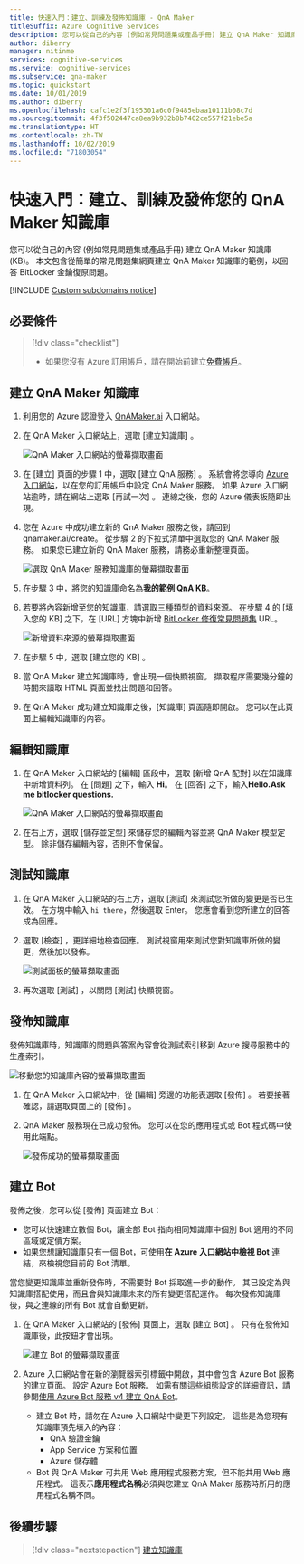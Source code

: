 ```yaml
---
title: 快速入門：建立、訓練及發佈知識庫 - QnA Maker
titleSuffix: Azure Cognitive Services
description: 您可以從自己的內容 (例如常見問題集或產品手冊) 建立 QnA Maker 知識庫 (KB)。 此範例中的 QnA Maker 知識庫是從簡單的常見問題集網頁建立而來，以回答 BitLocker 金鑰復原問題。
author: diberry
manager: nitinme
services: cognitive-services
ms.service: cognitive-services
ms.subservice: qna-maker
ms.topic: quickstart
ms.date: 10/01/2019
ms.author: diberry
ms.openlocfilehash: cafc1e2f3f195301a6c0f9485ebaa10111b08c7d
ms.sourcegitcommit: 4f3f502447ca8ea9b932b8b7402ce557f21ebe5a
ms.translationtype: HT
ms.contentlocale: zh-TW
ms.lasthandoff: 10/02/2019
ms.locfileid: "71803054"
---
```

# <a name="quickstart-create-train-and-publish-your-qna-maker-knowledge-base"></a>快速入門：建立、訓練及發佈您的 QnA Maker 知識庫

您可以從自己的內容 (例如常見問題集或產品手冊) 建立 QnA Maker 知識庫 (KB)。 本文包含從簡單的常見問題集網頁建立 QnA Maker 知識庫的範例，以回答 BitLocker 金鑰復原問題。

[!INCLUDE [Custom subdomains notice](../../../../includes/cognitive-services-custom-subdomains-note.md)]

## <a name="prerequisite"></a>必要條件

> [!div class="checklist"]
> * 如果您沒有 Azure 訂用帳戶，請在開始前建立[免費帳戶](https://azure.microsoft.com/free/?WT.mc_id=A261C142F)。

## <a name="create-a-qna-maker-knowledge-base"></a>建立 QnA Maker 知識庫

1. 利用您的 Azure 認證登入 [QnAMaker.ai](https://QnAMaker.ai) 入口網站。

1. 在 QnA Maker 入口網站上，選取 [建立知識庫]  。

   ![QnA Maker 入口網站的螢幕擷取畫面](../media/qna-maker-create-kb.png)

1. 在 [建立]  頁面的步驟 1 中，選取 [建立 QnA 服務]  。 系統會將您導向 [Azure 入口網站](https://ms.portal.azure.com/#create/Microsoft.CognitiveServicesQnAMaker)，以在您的訂用帳戶中設定 QnA Maker 服務。 如果 Azure 入口網站逾時，請在網站上選取 [再試一次]  。 連線之後，您的 Azure 儀表板隨即出現。

1. 您在 Azure 中成功建立新的 QnA Maker 服務之後，請回到 qnamaker.ai/create。 從步驟 2 的下拉式清單中選取您的 QnA Maker 服務。 如果您已建立新的 QnA Maker 服務，請務必重新整理頁面。

   ![選取 QnA Maker 服務知識庫的螢幕擷取畫面](../media/qnamaker-quickstart-kb/qnaservice-selection.png)

1. 在步驟 3 中，將您的知識庫命名為**我的範例 QnA KB**。

1. 若要將內容新增至您的知識庫，請選取三種類型的資料來源。 在步驟 4 的 [填入您的 KB]  之下，在 [URL]  方塊中新增 [BitLocker 修復常見問題集](https://docs.microsoft.com/windows/security/information-protection/bitlocker/bitlocker-overview-and-requirements-faq) URL。

   ![新增資料來源的螢幕擷取畫面](../media/qnamaker-quickstart-kb/add-datasources.png)

1. 在步驟 5 中，選取 [建立您的 KB]  。

1. 當 QnA Maker 建立知識庫時，會出現一個快顯視窗。 擷取程序需要幾分鐘的時間來讀取 HTML 頁面並找出問題和回答。

1. 在 QnA Maker 成功建立知識庫之後，[知識庫]  頁面隨即開啟。 您可以在此頁面上編輯知識庫的內容。

## <a name="edit-the-knowledge-base"></a>編輯知識庫

1. 在 QnA Maker 入口網站的 [編輯]  區段中，選取 [新增 QnA 配對]  以在知識庫中新增資料列。 在 [問題]  之下，輸入 **Hi**。 在 [回答]  之下，輸入**Hello.Ask me bitlocker questions.**

    ![QnA Maker 入口網站的螢幕擷取畫面](../media/qnamaker-quickstart-kb/add-qna-pair.png)

1. 在右上方，選取 [儲存並定型]  來儲存您的編輯內容並將 QnA Maker 模型定型。 除非儲存編輯內容，否則不會保留。

## <a name="test-the-knowledge-base"></a>測試知識庫

1. 在 QnA Maker 入口網站的右上方，選取 [測試]  來測試您所做的變更是否已生效。 在方塊中輸入 `hi there`，然後選取 Enter。 您應會看到您所建立的回答成為回應。

1. 選取 [檢查]  ，更詳細地檢查回應。 測試視窗用來測試您對知識庫所做的變更，然後加以發佈。

    ![測試面板的螢幕擷取畫面](../media/qnamaker-quickstart-kb/inspect.png)

1. 再次選取 [測試]  ，以關閉 [測試]  快顯視窗。

## <a name="publish-the-knowledge-base"></a>發佈知識庫

發佈知識庫時，知識庫的問題與答案內容會從測試索引移到 Azure 搜尋服務中的生產索引。

![移動您的知識庫內容的螢幕擷取畫面](../media/qnamaker-how-to-publish-kb/publish-prod-test.png)

1. 在 QnA Maker 入口網站中，從 [編輯]  旁邊的功能表選取 [發佈]  。 若要接著確認，請選取頁面上的 [發佈]  。

1. QnA Maker 服務現在已成功發佈。 您可以在您的應用程式或 Bot 程式碼中使用此端點。

    ![發佈成功的螢幕擷取畫面](../media/qnamaker-quickstart-kb/publish-sucess.png)

## <a name="create-a-bot"></a>建立 Bot

發佈之後，您可以從 [發佈]  頁面建立 Bot： 

* 您可以快速建立數個 Bot，讓全部 Bot 指向相同知識庫中個別 Bot 適用的不同區域或定價方案。 
* 如果您想讓知識庫只有一個 Bot，可使用**在 Azure 入口網站中檢視 Bot** 連結，來檢視您目前的 Bot 清單。 

當您變更知識庫並重新發佈時，不需要對 Bot 採取進一步的動作。 其已設定為與知識庫搭配使用，而且會與知識庫未來的所有變更搭配運作。 每次發佈知識庫後，與之連線的所有 Bot 就會自動更新。

1. 在 QnA Maker 入口網站的 [發佈]  頁面上，選取 [建立 Bot]  。 只有在發佈知識庫後，此按鈕才會出現。

    ![建立 Bot 的螢幕擷取畫面](../media/qnamaker-create-publish-knowledge-base/create-bot-from-published-knowledge-base-page.png)

1. Azure 入口網站會在新的瀏覽器索引標籤中開啟，其中會包含 Azure Bot 服務的建立頁面。 設定 Azure Bot 服務。 如需有關這些組態設定的詳細資訊，請參閱[使用 Azure Bot 服務 v4 建立 QnA Bot](../tutorials/create-qna-bot.md)。
    
    * 建立 Bot 時，請勿在 Azure 入口網站中變更下列設定。 這些是為您現有知識庫預先填入的內容： 
        * QnA 驗證金鑰
        * App Service 方案和位置
        * Azure 儲存體
    * Bot 與 QnA Maker 可共用 Web 應用程式服務方案，但不能共用 Web 應用程式。 這表示**應用程式名稱**必須與您建立 QnA Maker 服務時所用的應用程式名稱不同。 


## <a name="next-steps"></a>後續步驟

> [!div class="nextstepaction"]
> [建立知識庫](../How-To/create-knowledge-base.md)
